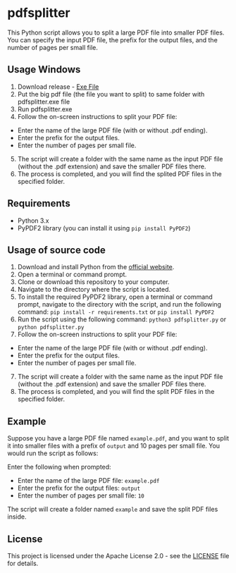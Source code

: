 # pdfsplitter

This Python script allows you to split a large PDF file into smaller PDF files. You can specify the input PDF file, the prefix for the output files, and the number of pages per small file.

## Usage Windows
1. Download release - [Exe File](https://github.com/warshipfucker/pdfsplitter/releases/)
2. Put the big pdf file (the file you want to split) to same folder with pdfsplitter.exe file
3. Run pdfsplitter.exe
4. Follow the on-screen instructions to split your PDF file:
- Enter the name of the large PDF file (with or without .pdf ending).
- Enter the prefix for the output files.
- Enter the number of pages per small file.
5. The script will create a folder with the same name as the input PDF file (without the .pdf extension) and save the smaller PDF files there.
6. The process is completed, and you will find the splited PDF files in the specified folder.

## Requirements
- Python 3.x
- PyPDF2 library (you can install it using `pip install PyPDF2`)

## Usage of source code
1. Download and install Python from the [official website](https://www.python.org/downloads/).
2. Open a terminal or command prompt.
3. Clone or download this repository to your computer.
4. Navigate to the directory where the script is located.
5.  To install the required PyPDF2 library, open a terminal or command prompt, navigate to the directory with the script, and run the following command:
`pip install -r requirements.txt` or `pip install PyPDF2`
7.  Run the script using the following command: `python3 pdfsplitter.py` or `python pdfsplitter.py`
8. Follow the on-screen instructions to split your PDF file:
- Enter the name of the large PDF file (with or without .pdf ending).
- Enter the prefix for the output files.
- Enter the number of pages per small file.
7. The script will create a folder with the same name as the input PDF file (without the .pdf extension) and save the smaller PDF files there.
8. The process is completed, and you will find the split PDF files in the specified folder.

## Example
Suppose you have a large PDF file named `example.pdf`, and you want to split it into smaller files with a prefix of `output` and 10 pages per small file. You would run the script as follows:

Enter the following when prompted:

- Enter the name of the large PDF file: `example.pdf`
- Enter the prefix for the output files: `output`
- Enter the number of pages per small file: `10`

The script will create a folder named `example` and save the split PDF files inside.

## License
This project is licensed under the Apache License 2.0 - see the [LICENSE](LICENSE) file for details.



